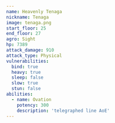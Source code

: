 ```yaml
---
name: Heavenly Tenaga
nickname: Tenaga
image: tenaga.png
start_floor: 25
end_floor: 27
agro: Sight
hp: 7389
attack_damage: 910
attack_type: Physical
vulnerabilities:
  bind: true
  heavy: true
  sleep: false
  slow: true
  stun: false
abilities:
  - name: Ovation
    potency: 300
    description: 'telegraphed line AoE'
---
```

